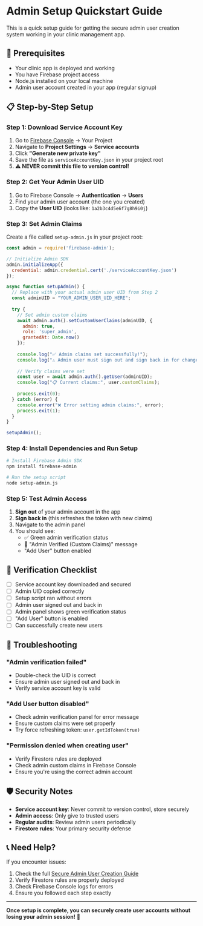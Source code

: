 # Admin Setup Quickstart Guide

This is a quick setup guide for getting the secure admin user creation system working in your clinic management app.

## 🚀 Prerequisites

- Your clinic app is deployed and working
- You have Firebase project access
- Node.js installed on your local machine
- Admin user account created in your app (regular signup)

## 📋 Step-by-Step Setup

### Step 1: Download Service Account Key

1. Go to [Firebase Console](https://console.firebase.google.com/) → Your Project
2. Navigate to **Project Settings** → **Service accounts**
3. Click **"Generate new private key"**
4. Save the file as `serviceAccountKey.json` in your project root
5. **⚠️ NEVER commit this file to version control!**

### Step 2: Get Your Admin User UID

1. Go to Firebase Console → **Authentication** → **Users**
2. Find your admin user account (the one you created)
3. Copy the **User UID** (looks like: `1a2b3c4d5e6f7g8h9i0j`)

### Step 3: Set Admin Claims

Create a file called `setup-admin.js` in your project root:

```javascript
const admin = require('firebase-admin');

// Initialize Admin SDK
admin.initializeApp({
  credential: admin.credential.cert('./serviceAccountKey.json')
});

async function setupAdmin() {
  // Replace with your actual admin user UID from Step 2
  const adminUID = "YOUR_ADMIN_USER_UID_HERE";
  
  try {
    // Set admin custom claims
    await admin.auth().setCustomUserClaims(adminUID, {
      admin: true,
      role: 'super_admin',
      grantedAt: Date.now()
    });
    
    console.log("✅ Admin claims set successfully!");
    console.log("⚠️ Admin user must sign out and sign back in for changes to take effect");
    
    // Verify claims were set
    const user = await admin.auth().getUser(adminUID);
    console.log("📋 Current claims:", user.customClaims);
    
    process.exit(0);
  } catch (error) {
    console.error("❌ Error setting admin claims:", error);
    process.exit(1);
  }
}

setupAdmin();
```

### Step 4: Install Dependencies and Run Setup

```bash
# Install Firebase Admin SDK
npm install firebase-admin

# Run the setup script
node setup-admin.js
```

### Step 5: Test Admin Access

1. **Sign out** of your admin account in the app
2. **Sign back in** (this refreshes the token with new claims)
3. Navigate to the admin panel
4. You should see:
   - ✅ Green admin verification status
   - 🔐 "Admin Verified (Custom Claims)" message
   - "Add User" button enabled

## 🔧 Verification Checklist

- [ ] Service account key downloaded and secured
- [ ] Admin UID copied correctly
- [ ] Setup script ran without errors
- [ ] Admin user signed out and back in
- [ ] Admin panel shows green verification status
- [ ] "Add User" button is enabled
- [ ] Can successfully create new users

## 🚨 Troubleshooting

### "Admin verification failed"
- Double-check the UID is correct
- Ensure admin user signed out and back in
- Verify service account key is valid

### "Add User button disabled"
- Check admin verification panel for error message
- Ensure custom claims were set properly
- Try force refreshing token: `user.getIdToken(true)`

### "Permission denied when creating user"
- Verify Firestore rules are deployed
- Check admin custom claims in Firebase Console
- Ensure you're using the correct admin account

## 🛡️ Security Notes

- **Service account key**: Never commit to version control, store securely
- **Admin access**: Only give to trusted users
- **Regular audits**: Review admin users periodically
- **Firestore rules**: Your primary security defense

## 📞 Need Help?

If you encounter issues:
1. Check the full [Secure Admin User Creation Guide](secure-admin-user-creation-guide.md)
2. Verify Firestore rules are properly deployed
3. Check Firebase Console logs for errors
4. Ensure you followed each step exactly

---

**Once setup is complete, you can securely create user accounts without losing your admin session!** 🎉 